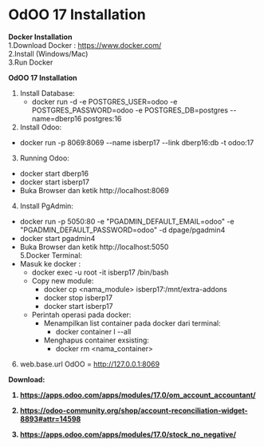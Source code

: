 # OdOO 17 Installation
<b> Docker Installation </b> <br>
1.Download Docker : https://www.docker.com/<br>
2.Install (Windows/Mac)<br>
3.Run Docker<br>

<b>OdOO 17 Installation </b> <br>
1. Install Database:<br>
	- docker run -d -e POSTGRES_USER=odoo -e POSTGRES_PASSWORD=odoo -e POSTGRES_DB=postgres --name=dberp16 postgres:16<br>
2. Install Odoo:<br>
  - docker run -p 8069:8069 --name isberp17 --link dberp16:db -t odoo:17<br>
3. Running Odoo:<br>
  - docker start dberp16<br>
  - docker start isberp17<br>
  - Buka Browser dan ketik http://localhost:8069<br>
4. Install PgAdmin:<br>
  - docker run -p 5050:80 -e "PGADMIN_DEFAULT_EMAIL=odoo" -e "PGADMIN_DEFAULT_PASSWORD=odoo" -d dpage/pgadmin4<br>
  - docker start pgadmin4<br>
  - Buka Browser dan ketik http://localhost:5050<br>
5.Docker Terminal: <br>
 - Masuk ke docker : 
      - docker exec -u root -it isberp17 /bin/bash
   - Copy new module:
      - docker cp <nama_module> isberp17:/mnt/extra-addons
      - docker stop isberp17
      - docker start isberp17
   - Perintah operasi pada docker:
      - Menampilkan list container pada docker dari terminal:
         -  docker container l --all 
      - Menghapus container exsisting:
         - docker rm <nama_container>
6. web.base.url OdOO = http://127.0.0.1:8069

<b>Download:<b>
   
1. https://apps.odoo.com/apps/modules/17.0/om_account_accountant/
   
2. https://odoo-community.org/shop/account-reconciliation-widget-8893#attr=14598
   
3. https://apps.odoo.com/apps/modules/17.0/stock_no_negative/ 

